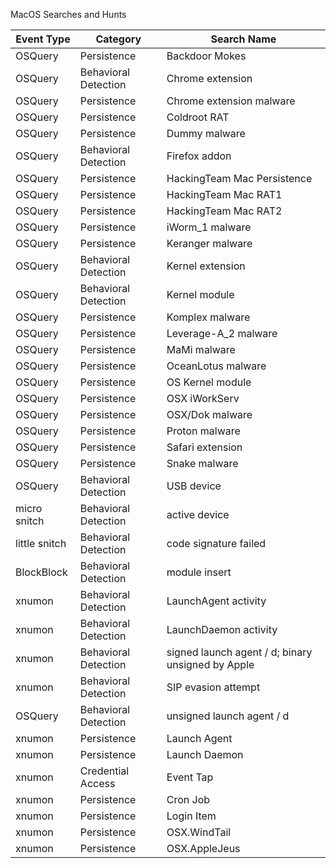 MacOS Searches and Hunts

| Event Type    | Category             | Search Name                                       |
|---------------|----------------------|---------------------------------------------------|
| OSQuery       | Persistence          |  Backdoor Mokes                                   |
| OSQuery       | Behavioral Detection |  Chrome extension                                 |
| OSQuery       | Persistence          |  Chrome extension malware                         |
| OSQuery       | Persistence          |  Coldroot RAT                                     |
| OSQuery       | Persistence          |  Dummy malware                                    |
| OSQuery       | Behavioral Detection |  Firefox addon                                    |
| OSQuery       | Persistence          |  HackingTeam Mac Persistence                      |
| OSQuery       | Persistence          |  HackingTeam Mac RAT1                             |
| OSQuery       | Persistence          |  HackingTeam Mac RAT2                             |
| OSQuery       | Persistence          |  iWorm_1 malware                                  |
| OSQuery       | Persistence          |  Keranger malware                                 |
| OSQuery       | Behavioral Detection |  Kernel extension                                 |
| OSQuery       | Behavioral Detection |  Kernel module                                    |
| OSQuery       | Persistence          |  Komplex malware                                  |
| OSQuery       | Persistence          |  Leverage-A_2 malware                             |
| OSQuery       | Persistence          |  MaMi malware                                     |
| OSQuery       | Persistence          |  OceanLotus malware                               |
| OSQuery       | Persistence          |  OS Kernel module                                 |
| OSQuery       | Persistence          |  OSX iWorkServ                                    |
| OSQuery       | Persistence          |  OSX/Dok malware                                  |
| OSQuery       | Persistence          |  Proton malware                                   |
| OSQuery       | Persistence          |  Safari extension                                 |
| OSQuery       | Persistence          |  Snake malware                                    |
| OSQuery       | Behavioral Detection |  USB device                                       |
| micro snitch  | Behavioral Detection | active device                                     |
| little snitch | Behavioral Detection | code signature failed                             |
| BlockBlock    | Behavioral Detection | module insert                                     |
| xnumon        | Behavioral Detection | LaunchAgent activity                              |
| xnumon        | Behavioral Detection | LaunchDaemon activity                             |
| xnumon        | Behavioral Detection | signed launch agent / d; binary unsigned by Apple |
| xnumon        | Behavioral Detection | SIP evasion attempt                               |
| OSQuery       | Behavioral Detection | unsigned launch agent / d                         |
| xnumon        | Persistence          | Launch Agent                                      |
| xnumon        | Persistence          | Launch Daemon                                     |
| xnumon        | Credential Access    | Event Tap                                         |
| xnumon        | Persistence          | Cron Job                                          |
| xnumon        | Persistence          | Login Item                                        |
| xnumon        | Persistence          | OSX.WindTail                                      |
| xnumon        | Persistence          | OSX.AppleJeus                                     |

